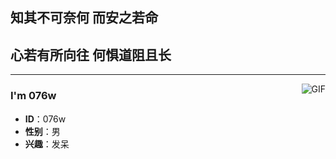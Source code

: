 ## 知其不可奈何 而安之若命
## 心若有所向往 何惧道阻且长
---
<img align="right" alt="GIF" src="https://raw.githubusercontent.com/JoeyBling/JoeyBling/master/pic/pusheencode.gif" />

### I'm 076w

- **ID**：076w
- **性别**：男
- **兴趣**：发呆
